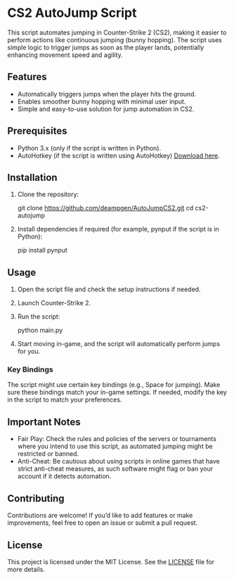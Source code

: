 # CS2 AutoJump Script

This script automates jumping in Counter-Strike 2 (CS2), making it easier to perform actions like continuous jumping (bunny hopping). The script uses simple logic to trigger jumps as soon as the player lands, potentially enhancing movement speed and agility.

## Features

- Automatically triggers jumps when the player hits the ground.
- Enables smoother bunny hopping with minimal user input.
- Simple and easy-to-use solution for jump automation in CS2.

## Prerequisites

- Python 3.x (only if the script is written in Python).
- AutoHotkey (if the script is written using AutoHotkey) [Download here](https://www.autohotkey.com/).

## Installation

1. Clone the repository:
    
    git clone https://github.com/deampgen/AutoJumpCS2.git
    cd cs2-autojump
    

2. Install dependencies if required (for example, pynput if the script is in Python):
    
    pip install pynput
    

## Usage

1. Open the script file and check the setup instructions if needed.
2. Launch Counter-Strike 2.
3. Run the script:
    
    python main.py
    
4. Start moving in-game, and the script will automatically perform jumps for you.

### Key Bindings

The script might use certain key bindings (e.g., Space for jumping). Make sure these bindings match your in-game settings. If needed, modify the key in the script to match your preferences.

## Important Notes

- Fair Play: Check the rules and policies of the servers or tournaments where you intend to use this script, as automated jumping might be restricted or banned.
- Anti-Cheat: Be cautious about using scripts in online games that have strict anti-cheat measures, as such software might flag or ban your account if it detects automation.

## Contributing

Contributions are welcome! If you’d like to add features or make improvements, feel free to open an issue or submit a pull request.

## License

This project is licensed under the MIT License. See the [LICENSE](LICENSE) file for more details.
